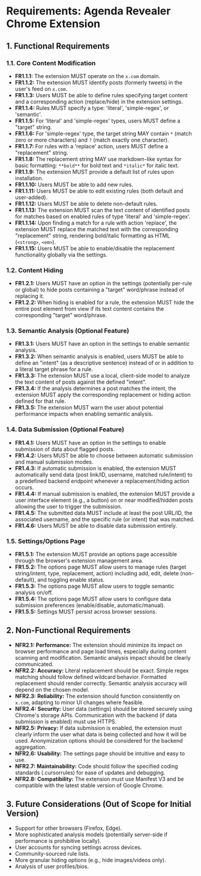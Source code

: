 # Requirements: Agenda Revealer Chrome Extension

## 1. Functional Requirements

### 1.1. Core Content Modification
- **FR1.1.1:** The extension MUST operate on the `x.com` domain.
- **FR1.1.2:** The extension MUST identify posts (formerly tweets) in the user's feed on `x.com`.
- **FR1.1.3:** Users MUST be able to define rules specifying target content and a corresponding action (replace/hide) in the extension settings.
- **FR1.1.4:** Rules MUST specify a type: 'literal', 'simple-regex', or 'semantic'.
- **FR1.1.5:** For 'literal' and 'simple-regex' types, users MUST define a "target" string.
- **FR1.1.6:** For 'simple-regex' type, the target string MAY contain `*` (match zero or more characters) and `?` (match exactly one character).
- **FR1.1.7:** For rules with a 'replace' action, users MUST define a "replacement" string.
- **FR1.1.8:** The replacement string MAY use markdown-like syntax for basic formatting: `**bold**` for bold text and `*italic*` for italic text.
- **FR1.1.9:** The extension MUST provide a default list of rules upon installation.
- **FR1.1.10:** Users MUST be able to add new rules.
- **FR1.1.11:** Users MUST be able to edit existing rules (both default and user-added).
- **FR1.1.12:** Users MUST be able to delete non-default rules.
- **FR1.1.13:** The extension MUST scan the text content of identified posts for matches based on enabled rules of type 'literal' and 'simple-regex'.
- **FR1.1.14:** Upon finding a match for a rule with action 'replace', the extension MUST replace the matched text with the corresponding "replacement" string, rendering bold/italic formatting as HTML (`<strong>`, `<em>`).
- **FR1.1.15:** Users MUST be able to enable/disable the replacement functionality globally via the settings.

### 1.2. Content Hiding
- **FR1.2.1:** Users MUST have an option in the settings (potentially per-rule or global) to hide posts containing a "target" word/phrase instead of replacing it.
- **FR1.2.2:** When hiding is enabled for a rule, the extension MUST hide the entire post element from view if its text content contains the corresponding "target" word/phrase.

### 1.3. Semantic Analysis (Optional Feature)
- **FR1.3.1:** Users MUST have an option in the settings to enable semantic analysis.
- **FR1.3.2:** When semantic analysis is enabled, users MUST be able to define an "intent" (as a descriptive sentence) instead of or in addition to a literal target phrase for a rule.
- **FR1.3.3:** The extension MUST use a local, client-side model to analyze the text content of posts against the defined "intent".
- **FR1.3.4:** If the analysis determines a post matches the intent, the extension MUST apply the corresponding replacement or hiding action defined for that rule.
- **FR1.3.5:** The extension MUST warn the user about potential performance impacts when enabling semantic analysis.

### 1.4. Data Submission (Optional Feature)
- **FR1.4.1:** Users MUST have an option in the settings to enable submission of data about flagged posts.
- **FR1.4.2:** Users MUST be able to choose between automatic submission and manual submission modes.
- **FR1.4.3:** If automatic submission is enabled, the extension MUST automatically send data (post link/ID, username, matched rule/intent) to a predefined backend endpoint whenever a replacement/hiding action occurs.
- **FR1.4.4:** If manual submission is enabled, the extension MUST provide a user interface element (e.g., a button) on or near modified/hidden posts allowing the user to trigger the submission.
- **FR1.4.5:** The submitted data MUST include at least the post URL/ID, the associated username, and the specific rule (or intent) that was matched.
- **FR1.4.6:** Users MUST be able to disable data submission entirely.

### 1.5. Settings/Options Page
- **FR1.5.1:** The extension MUST provide an options page accessible through the browser's extension management area.
- **FR1.5.2:** The options page MUST allow users to manage rules (target string/intent, type, replacement, action) including add, edit, delete (non-default), and toggling enable status.
- **FR1.5.3:** The options page MUST allow users to toggle semantic analysis on/off.
- **FR1.5.4:** The options page MUST allow users to configure data submission preferences (enable/disable, automatic/manual).
- **FR1.5.5:** Settings MUST persist across browser sessions.

## 2. Non-Functional Requirements

- **NFR2.1:** **Performance:** The extension should minimize its impact on browser performance and page load times, especially during content scanning and modification. Semantic analysis impact should be clearly communicated.
- **NFR2.2:** **Accuracy:** Literal replacement should be exact. Simple regex matching should follow defined wildcard behavior. Formatted replacement should render correctly. Semantic analysis accuracy will depend on the chosen model.
- **NFR2.3:** **Reliability:** The extension should function consistently on `x.com`, adapting to minor UI changes where feasible.
- **NFR2.4:** **Security:** User data (settings) should be stored securely using Chrome's storage APIs. Communication with the backend (if data submission is enabled) must use HTTPS.
- **NFR2.5:** **Privacy:** If data submission is enabled, the extension must clearly inform the user what data is being collected and how it will be used. Anonymization options should be considered for the backend aggregation.
- **NFR2.6:** **Usability:** The settings page should be intuitive and easy to use.
- **NFR2.7:** **Maintainability:** Code should follow the specified coding standards (.cursorrules) for ease of updates and debugging.
- **NFR2.8:** **Compatibility:** The extension must use Manifest V3 and be compatible with the latest stable version of Google Chrome.

## 3. Future Considerations (Out of Scope for Initial Version)

- Support for other browsers (Firefox, Edge).
- More sophisticated analysis models (potentially server-side if performance is prohibitive locally).
- User accounts for syncing settings across devices.
- Community-sourced rule lists.
- More granular hiding options (e.g., hide images/videos only).
- Analysis of user profiles/bios. 